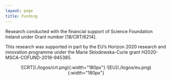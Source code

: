 ```yaml
---
layout: page
title: Funding
---
```


Research conducted with the financial support of Science Foundation Ireland under Grant number [18/CRT/6214].

This research was supported in part by the EU’s Horizon 2020 research and innovation programme under the Marie Sklodowska-Curie grant H2020-MSCA-COFUND-2019-945385.  

<p align="center">
![CRT](./logos/crt.png){:width="180px"} ![EU](./logos/eu.png){:width="180px"}
</p>
